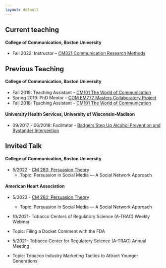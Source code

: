 ```yaml
---
layout: default
---
```


## Current teaching
#### College of Communication, Boston University
 - Fall 2022: Instructor – [CM321 Communication Research Methods](https://www.bu.edu/academics/com/courses/com-cm-321/)

## Previous Teaching

#### College of Communication, Boston University
 - Fall 2019: Teaching Assistant – [CM101 The World of Communication](https://www.bu.edu/academics/com/courses/com-co-101/)
 - Spring 2019: PhD Mentor – [COM EM777 Masters Collaboratory Project](https://www.bu.edu/academics/com/courses/com-em-777/)
 - Fall 2018: Teaching Assistant – [CM101 The World of Communication](https://www.bu.edu/academics/com/courses/com-co-101/)

#### University Health Services, University of Wisconsin-Madison
 - 09/2017 - 06/2018: Facilitator - [Badgers Step Up Alcohol Prevention and Bystander Intervention](https://guide.cfli.wisc.edu/documents/badgers-step-up/)

## Invited Talk
#### College of Communication, Boston University
- 5/2022 - [CM 280: Persuasion Theory](https://www.bu.edu/academics/com/courses/com-cm-280/)
  - Topic: Persuasion in Social Media — A Social Network Approach

#### American Heart Association 
- 5/2022 - [CM 280: Persuasion Theory](https://www.bu.edu/academics/com/courses/com-cm-280/)
  - Topic: Persuasion in Social Media — A Social Network Approach
-  10/2021- Tobacco Centers of Regulatory Science (A-TRAC) Weekly Webinar
  - Topic: Filing a Docket Comment with the FDA

-  5/2021- Tobacco Center for Regulatory Science (A-TRAC) Annual Meeting 
  - Topic: Tobacco Industry Marketing Tactics to Attract Younger Generations

